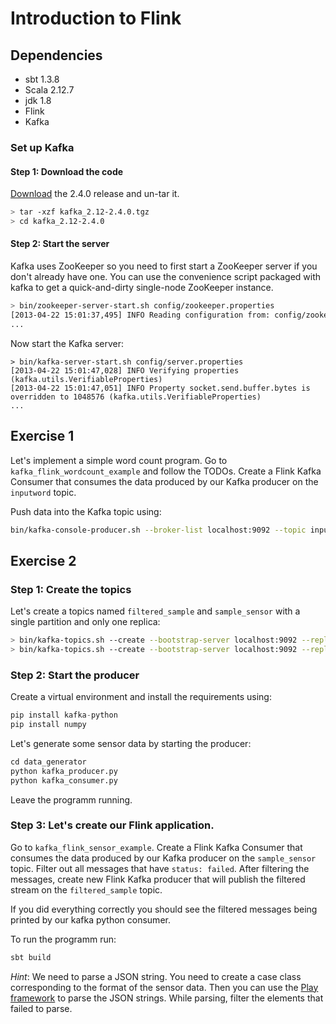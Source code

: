 # Introduction to Flink

## Dependencies

* sbt 1.3.8
* Scala 2.12.7
* jdk 1.8
* Flink
* Kafka

### Set up Kafka
#### Step 1: Download the code
[Download](https://www.apache.org/dyn/closer.cgi?path=/kafka/2.4.0/kafka_2.12-2.4.0.tgz) the 2.4.0 release and un-tar it.

```bash
> tar -xzf kafka_2.12-2.4.0.tgz
> cd kafka_2.12-2.4.0
```

#### Step 2: Start the server
Kafka uses ZooKeeper so you need to first start a ZooKeeper server if you don't already have one. You can use the convenience script packaged with kafka to get a quick-and-dirty single-node ZooKeeper instance.

```bash
> bin/zookeeper-server-start.sh config/zookeeper.properties
[2013-04-22 15:01:37,495] INFO Reading configuration from: config/zookeeper.properties (org.apache.zookeeper.server.quorum.QuorumPeerConfig)
...
```

Now start the Kafka server:
```
> bin/kafka-server-start.sh config/server.properties
[2013-04-22 15:01:47,028] INFO Verifying properties (kafka.utils.VerifiableProperties)
[2013-04-22 15:01:47,051] INFO Property socket.send.buffer.bytes is overridden to 1048576 (kafka.utils.VerifiableProperties)
...
```

## Exercise 1

Let's implement a simple word count program. Go to `kafka_flink_wordcount_example` and follow the TODOs.
Create a Flink Kafka Consumer that consumes the data produced by our Kafka producer on the `inputword` topic.

Push data into the Kafka topic using:
```bash
bin/kafka-console-producer.sh --broker-list localhost:9092 --topic inputword
```

## Exercise 2

### Step 1: Create the topics
Let's create a topics named `filtered_sample` and `sample_sensor` with a single partition and only one replica:

```bash
> bin/kafka-topics.sh --create --bootstrap-server localhost:9092 --replication-factor 1 --partitions 1 --topic filtered_sample
> bin/kafka-topics.sh --create --bootstrap-server localhost:9092 --replication-factor 1 --partitions 1 --topic sample_sensor
```

### Step 2: Start the producer

Create a virtual environment and install the requirements using:
```python
pip install kafka-python
pip install numpy
```

Let's generate some sensor data by starting the producer:

```python
cd data_generator
python kafka_producer.py
python kafka_consumer.py
```
Leave the programm running.

### Step 3: Let's create our Flink application.

Go to `kafka_flink_sensor_example`. Create a Flink Kafka Consumer that consumes the data produced by our Kafka producer on the `sample_sensor` topic. Filter out all messages that have `status: failed`. After filtering the messages, create new Flink Kafka producer that will publish the filtered stream on the `filtered_sample` topic.

If you did everything correctly you should see the filtered messages being printed by our kafka python consumer.

To run the programm run:

```scala
sbt build
```

*Hint*: We need to parse a JSON string. You need to create a case class corresponding to the format of the sensor data. Then you can use the [Play framework](https://www.playframework.com/) to parse the JSON strings. While parsing, filter the elements that failed to parse.
